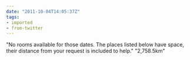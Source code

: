 ```yaml
---
date: "2011-10-04T14:05:37Z"
tags:
- imported
- from-twitter
---
```

"No rooms available for those dates. The places listed below have space, their distance from your request is included to help." "2,758.5km"
